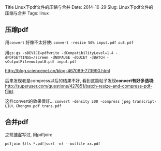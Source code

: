 Title Linux下pdf文件的压缩与合并
Date: 2014-10-29
Slug: Linux下pdf文件的压缩与合并
Tags: linux


压缩pdf
-----
用``convert`` 好像不太好使: 
``convert -resize 50% input.pdf out.pdf``

用``gs``:
``gs -sDEVICE=pdfwrite -dCompatibilityLevel=1.4 -dPDFSETTINGS=/screen -dNOPAUSE -dQUIET -dBATCH -sOutputFile=output0.pdf input.pdf`` 

<http://blog.sciencenet.cn/blog-467089-773990.html>

后来发现老是compress以后的结果不好, 看到这篇帖子发现**convert有好多选项**: 
<http://superuser.com/questions/427851/batch-resize-and-compress-pdf-files>

这样convert的效果很好...
``convert -density 200 -compress jpeg transcript-LIU\ Chongmo.pdf trans.pdf``

合并pdf
-----
之前[博客](http://x-wei.github.io/%E5%9B%BE%E7%89%87%E5%90%88%E5%B9%B6%E4%B8%BApdf,%20%E5%90%88%E5%B9%B6mp3,%20%E6%89%B9%E9%87%8F%E5%8E%8B%E7%BC%A9%E5%9B%BE%E7%89%87.html)写过, 用pdfjoin: 

``pdfjoin $(ls *.pdf|sort -n) --outfile xx.pdf``



